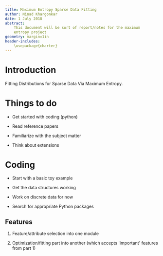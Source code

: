 ```yaml
---
title: Maximum Entropy Sparse Data Fitting
author: Ninad Khargonkar
date: 1 July 2018
abstract:
    This document will be sort of report/notes for the maximum
    entropy project
geometry: margin=1in
header-includes:
    \usepackage{charter}
---
```


# Introduction

Fitting Distributions for Sparse Data Via Maximum Entropy.


# Things to do

- Get started with coding (python)

- Read reference papers

- Familiarize with the subject matter

- Think about extensions

# Coding

- Start with a basic toy example

- Get the data structures working

- Work on discrete data for now

- Search for appropriate Python packages


## Features 

1. Feature/attribute selection into one module

2. Optimization/fitting part into another (which accepts 'important' features from part 1)
